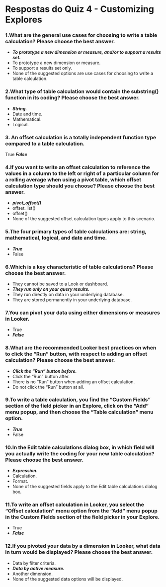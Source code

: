 # Respostas do Quiz 4 - Customizing Explores

### 1.What are the general use cases for choosing to write a table calculation? Please choose the best answer.
- ***To prototype a new dimension or measure, and/or to support a results set.***
- To prototype a new dimension or measure.
- To support a results set only.
- None of the suggested options are use cases for choosing to write a table calculation.

### 2.What type of table calculation would contain the substring() function in its coding? Please choose the best answer.
- ***String.***
- Date and time.
- Mathematical.
- Logical.

### 3. An offset calculation is a totally independent function type compared to a table calculation.
True
***False***

### 4.If you want to write an offset calculation to reference the values in a column to the left or right of a particular column for a rolling average when using a pivot table, which offset calculation type should you choose? Please choose the best answer.
- ***pivot_offset()***
- offset_list()
- offset()
- None of the suggested offset calculation types apply to this scenario.

### 5.The four primary types of table calculations are: string, mathematical, logical, and date and time.
- ***True***
- False

### 6.Which is a key characteristic of table calculations? Please choose the best answer.
- They cannot be saved to a Look or dashboard.
- ***They run only on your query results.***
- They run directly on data in your underlying database.
- They are stored permanently in your underlying database.

### 7.You can pivot your data using either dimensions or measures in Looker.
- True
- ***False***

### 8.What are the recommended Looker best practices on when to click the “Run” button, with respect to adding an offset calculation? Please choose the best answer.
- ***Click the “Run” button before.***
- Click the “Run” button after.
- There is no “Run” button when adding an offset calculation.
- Do not click the “Run” button at all.

### 9.To write a table calculation, you find the “Custom Fields” section of the field picker in an Explore, click on the “Add” menu popup, and then choose the “Table calculation” menu option.
- ***True***
- False

### 10.In the Edit table calculations dialog box, in which field will you actually write the coding for your new table calculation? Please choose the best answer.
- ***Expression.***
- Calculation.
- Format.
- None of the suggested fields apply to the Edit table calculations dialog box.

### 11.To write an offset calculation in Looker, you select the “Offset calculation” menu option from the “Add” menu popup in the Custom Fields section of the field picker in your Explore.
- True
- ***False***

### 12.If you pivoted your data by a dimension in Looker, what data in turn would be displayed? Please choose the best answer.
- Data by filter criteria.
- ***Data by active measure.***
- Another dimension.
- None of the suggested data options will be displayed.
